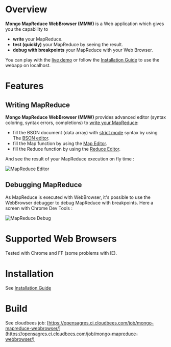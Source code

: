 # Overview

**Mongo MapReduce WebBrowser (MMW)** is a Web application which gives you the capability to 

 * **write** your MapReduce.
 * **test (quickly)** your MapReduce by seeing the result.
 * **debug with breakpoints** your MapReduce with your Web Browser.

You can play with the  [live demo](http://mongo-mapreduce-webbrowser.opensagres.cloudbees.net/) or follow the [Installation Guide](https://github.com/angelozerr/mongo-mapreduce-webbrowser/wiki/Installation-Guide) to use the webapp on localhost.

# Features

## Writing MapReduce

**Mongo MapReduce WebBrowser (MMW)** provides advanced editor (syntax coloring, syntax errors, completions)
to [write your MapReduce](https://github.com/angelozerr/mongo-mapreduce-webbrowser/wiki/Develop-MapReduce): 

 * fill the  BSON document (data array) with [strict mode](http://docs.mongodb.org/manual/reference/mongodb-extended-json/) syntax by using The [BSON editor](https://github.com/angelozerr/mongo-mapreduce-webbrowser/wiki/BSON-Editor). 
 * fill the Map function by using the [Map Editor](https://github.com/angelozerr/mongo-mapreduce-webbrowser/wiki/Map-Editor).
 * fill the Reduce function by using the [Reduce Editor](https://github.com/angelozerr/mongo-mapreduce-webbrowser/wiki/Reduce-Editor).


And see the result of your MapReduce execution on fly time : 

![MapReduce Editor](https://github.com/angelozerr/mongo-mapreduce-webbrowser/wiki/images/Count_Tags_Editor.png)

## Debugging MapReduce

As MapReduce is executed with WebBrowser, it's possible to use the WebBrowser debugger to debug MapReduce with breakpoints. Here a screen with Chrome Dev Tools : 

![MapReduce Debug](https://github.com/angelozerr/mongo-mapreduce-webbrowser/wiki/images/Count_Tags_Debug.png)

# Supported Web Browsers

Tested with Chrome and FF (some problems with IE).

# Installation

See [Installation Guide](https://github.com/angelozerr/mongo-mapreduce-webbrowser/wiki/Installation-Guide)


# Build

See cloudbees job: [https://opensagres.ci.cloudbees.com/job/mongo-mapreduce-webbrowser/](https://opensagres.ci.cloudbees.com/job/mongo-mapreduce-webbrowser/)
